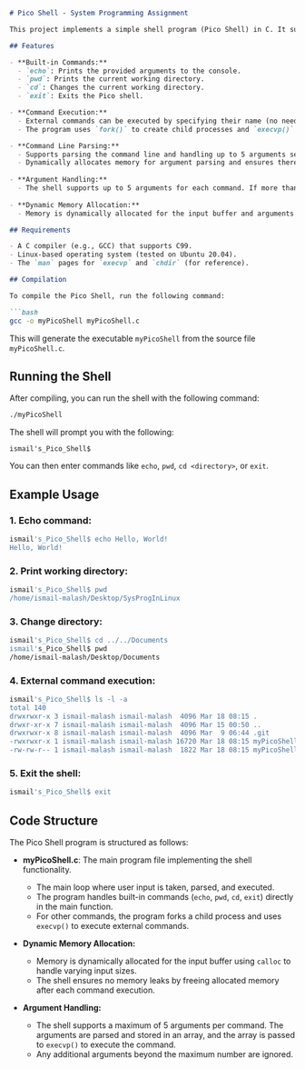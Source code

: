 
```markdown
# Pico Shell - System Programming Assignment

This project implements a simple shell program (Pico Shell) in C. It supports basic shell functionalities such as built-in commands (`echo`, `pwd`, `cd`, `exit`), command execution via `fork()` and `execvp()`, and dynamic argument handling (with a maximum of 5 arguments per command). The shell can execute commands either by their full paths or just by their names (if available in the system's `PATH`).

## Features

- **Built-in Commands:**
  - `echo`: Prints the provided arguments to the console.
  - `pwd`: Prints the current working directory.
  - `cd`: Changes the current working directory.
  - `exit`: Exits the Pico shell.

- **Command Execution:**
  - External commands can be executed by specifying their name (no need for the full path).
  - The program uses `fork()` to create child processes and `execvp()` to replace the child process with the specified command.

- **Command Line Parsing:**
  - Supports parsing the command line and handling up to 5 arguments separated by spaces.
  - Dynamically allocates memory for argument parsing and ensures there are no memory leaks.
  
- **Argument Handling:**
  - The shell supports up to 5 arguments for each command. If more than 5 arguments are provided, they will be ignored.
  
- **Dynamic Memory Allocation:**
  - Memory is dynamically allocated for the input buffer and arguments to handle varying input sizes and avoid memory leaks.

## Requirements

- A C compiler (e.g., GCC) that supports C99.
- Linux-based operating system (tested on Ubuntu 20.04).
- The `man` pages for `execvp` and `chdir` (for reference).

## Compilation

To compile the Pico Shell, run the following command:

```bash
gcc -o myPicoShell myPicoShell.c
```

This will generate the executable `myPicoShell` from the source file `myPicoShell.c`.

## Running the Shell

After compiling, you can run the shell with the following command:

```bash
./myPicoShell
```

The shell will prompt you with the following:

```
ismail's_Pico_Shell$
```

You can then enter commands like `echo`, `pwd`, `cd <directory>`, or `exit`.

## Example Usage

### 1. **Echo command:**
   ```bash
   ismail's_Pico_Shell$ echo Hello, World!
   Hello, World!
   ```

### 2. **Print working directory:**
   ```bash
   ismail's_Pico_Shell$ pwd
   /home/ismail-malash/Desktop/SysProgInLinux
   ```

### 3. **Change directory:**
   ```bash
   ismail's_Pico_Shell$ cd ../../Documents
   ismail's_Pico_Shell$ pwd
   /home/ismail-malash/Desktop/Documents
   ```

### 4. **External command execution:**
   ```bash
   ismail's_Pico_Shell$ ls -l -a
   total 140
   drwxrwxr-x 3 ismail-malash ismail-malash  4096 Mar 18 08:15 .
   drwxr-xr-x 7 ismail-malash ismail-malash  4096 Mar 15 00:50 ..
   drwxrwxr-x 8 ismail-malash ismail-malash  4096 Mar  9 06:44 .git
   -rwxrwxr-x 1 ismail-malash ismail-malash 16720 Mar 18 08:15 myPicoShell
   -rw-rw-r-- 1 ismail-malash ismail-malash  1822 Mar 18 08:15 myPicoShell.c
   ```

### 5. **Exit the shell:**
   ```bash
   ismail's_Pico_Shell$ exit
   ```

## Code Structure

The Pico Shell program is structured as follows:

- **myPicoShell.c**: The main program file implementing the shell functionality.
  - The main loop where user input is taken, parsed, and executed.
  - The program handles built-in commands (`echo`, `pwd`, `cd`, `exit`) directly in the main function.
  - For other commands, the program forks a child process and uses `execvp()` to execute external commands.
  
- **Dynamic Memory Allocation:**
  - Memory is dynamically allocated for the input buffer using `calloc` to handle varying input sizes.
  - The shell ensures no memory leaks by freeing allocated memory after each command execution.

- **Argument Handling:**
  - The shell supports a maximum of 5 arguments per command. The arguments are parsed and stored in an array, and the array is passed to `execvp()` to execute the command.
  - Any additional arguments beyond the maximum number are ignored.



